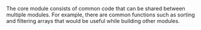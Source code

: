 The core module consists of common code that can be shared between multiple modules. For example, there are common functions such as sorting and filtering arrays that would be useful while building other modules.
